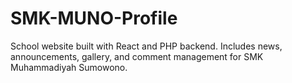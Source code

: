 # SMK-MUNO-Profile
School website built with React and PHP backend. Includes news, announcements, gallery, and comment management for SMK Muhammadiyah Sumowono.
